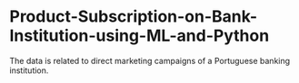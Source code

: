# Product-Subscription-on-Bank-Institution-using-ML-and-Python
The data is related to direct marketing campaigns of a Portuguese banking institution.
